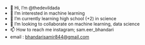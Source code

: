 - 👋 Hi, I’m @thedevildada
- 👀 I’m interested in machine learning
- 🌱 I’m currently learning high school (+2) in science
- 💞️ I’m looking to collaborate on machine learning, data science
- 📫 How to reach me instagram; sam.eer_bhandari
- email : bhandarisamir844@gmail.com

<!---
thedevildada/thedevildada is a ✨ special ✨ repository because its `README.md` (this file) appears on your GitHub profile.
You can click the Preview link to take a look at your changes.
--->
